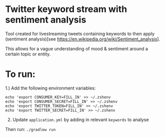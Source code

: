 # Twitter keyword stream with sentiment analysis

Tool created for livestreaming tweets containing keywords to then apply (sentiment analysis)[see https://en.wikipedia.org/wiki/Sentiment_analysis].

This allows for a vague understanding of mood & sentiment around a certain topic or entity.

# To run:

1.) Add the following environment variables:
```
echo 'export CONSUMER_KEY=FILL_IN' >> ~/.zshenv
echo 'export CONSUMER_SECRET=FILL_IN' >> ~/.zshenv
echo 'export TWITTER_TOKEN=FILL_IN' >> ~/.zshenv
echo 'export TWITTER_SECRET=FILL_IN' >> ~/.zshenv
```
2) Update `application.yml` by adding in relevant `keywords` to analyse

Then run:
`./gradlew run`
